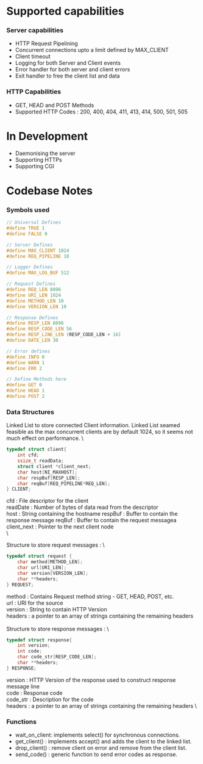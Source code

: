 # Supported capabilities

### Server capabilities

- HTTP Request Pipelining
- Concurrent connections upto a limit defined by MAX\_CLIENT
- Client timeout
- Logging for both Server and Client events
- Error handler for both server and client errors
- Exit handler to free the client list and data

### HTTP Capabilities

- GET, HEAD and POST Methods
- Supported HTTP Codes : 200, 400, 404, 411, 413, 414, 500, 501, 505

# In Development

- Daemonising the server
- Supporting HTTPs
- Supporting CGI

# Codebase Notes

### Symbols used

```c
// Universal Defines
#define TRUE 1
#define FALSE 0

// Server Defines
#define MAX_CLIENT 1024
#define REQ_PIPELINE 10

// Logger Defines
#define MAX_LOG_BUF 512

// Request Defines
#define REQ_LEN 8096
#define URI_LEN 1024
#define METHOD_LEN 10
#define VERSION_LEN 10

// Response Defines
#define RESP_LEN 8096
#define RESP_CODE_LEN 56
#define RESP_LINE_LEN (RESP_CODE_LEN + 16)
#define DATE_LEN 30

// Error defines
#define INFO 0
#define WARN 1
#define ERR 2

// Define Methods here
#define GET 0
#define HEAD 1
#define POST 2
```

### Data Structures

Linked List to store connected Client information. Linked List seamed feasible as the max concurrent clients are by default 1024, so it seems not much effect on performance. \

```c
typedef struct client{
	int cfd;
	ssize_t readData;
	struct client *client_next;
	char host[NI_MAXHOST];
	char respBuf[RESP_LEN];
	char reqBuf[REQ_PIPELINE*REQ_LEN];
} CLIENT;
```
cfd : File descriptor for the client \
readDate : Number of bytes of data read from the descriptor \
host : String containing the hostname
respBuf : Buffer to contain the response message
reqBuf : Buffer to contain the request messagea
client\_next : Pointer to the next client node \
\

Structure to store request messages : \

```c
typedef struct request {
	char method[METHOD_LEN];
	char url[URI_LEN];
	char version[VERSION_LEN];
	char **headers;
} REQUEST;

```

method : Contains Request method string - GET, HEAD, POST, etc. \
url : URI for the source \
version : String to contain HTTP Version \
headers : a pointer to an array of strings containing the remaining headers \
\
Structure to store response messages : \

```c
typedef struct response{
	int version;
	int code;
	char code_str[RESP_CODE_LEN];
	char **headers;
} RESPONSE;
```

version : HTTP Version of the response used to construct response message line \
code : Response code \
code\_str : Description for the code \
headers : a pointer to an array of strings containing the remaining headers \

### Functions

- wait\_on\_client: implements select() for synchronous connections.
- get\_client() : implements accept() and adds the client to the linked list.
- drop\_client() : remove client on error and remove from the client list.
- send\_code() : generic function to send error codes as response.
